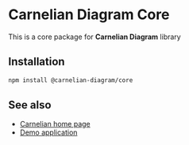 # Carnelian Diagram Core

This is a core package for **Carnelian Diagram** library

## Installation

```sh
npm install @carnelian-diagram/core
```

## See also
* [Carnelian home page](https://github.com/YMSpektor/carnelian-diagram)
* [Demo application](https://ymspektor.github.io/carnelian-diagram)